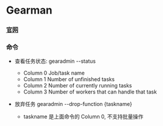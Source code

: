 # Gearman 

### [官网](http://gearman.org/)

### 命令
- 查看任务状态: gearadmin --status
    - Column 0​ Job/task name​
    - Column 1​ Number of unfinished tasks​
    - Column 2​ Number of currently running tasks​
    - Column 3​ Number of workers that can handle that task

- 放弃任务 gearadmin --drop-function {taskname}
    - taskname 是上面命令的 Column 0, 不支持批量操作